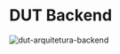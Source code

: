 # DUT Backend

![dut-arquitetura-backend](https://user-images.githubusercontent.com/51406124/113065820-d97b0100-918f-11eb-8266-575ea7a61a83.png)
